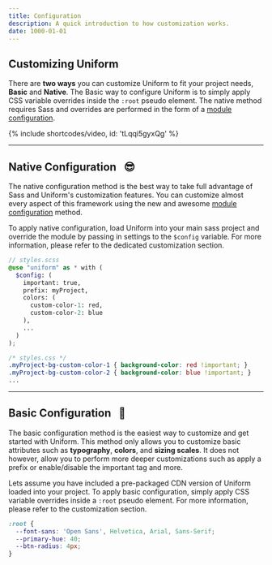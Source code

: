 ```yaml
---
title: Configuration
description: A quick introduction to how customization works.
date: 1000-01-01
---
```



## Customizing Uniform

There are **two ways** you can customize Uniform to fit your project needs, **Basic** and **Native**. The Basic way to configure Uniform is to simply apply CSS variable overrides inside the `:root` pseudo element. The native method requires Sass and overrides are performed in the form of a <a class="hover.underline" href="https://sass-lang.com/documentation/at-rules/use#configuration">module configuration</a>.


{% include shortcodes/video, id: 'tLqqi5gyxQg' %}


---

## Native Configuration &nbsp; 😎

The native configuration method is the best way to take full advantage of Sass and Uniform's customization features. You can customize almost every aspect of this framework using the new and awesome <a class="hover.underline" href="https://sass-lang.com/documentation/at-rules/use#configuration">module configuration</a> method.

To apply native configuration, load Uniform into your main sass project and override the module by passing in settings to the `$config` variable. For more information, please refer to the dedicated customization section.

```scss
// styles.scss
@use "uniform" as * with (
  $config: (
    important: true,
    prefix: myProject,
    colors: (
      custom-color-1: red,
      custom-color-2: blue
    ),
    ...
  )
);
```

```css
/* styles.css */
.myProject-bg-custom-color-1 { background-color: red !important; }
.myProject-bg-custom-color-2 { background-color: blue !important; }
...
```

---

## Basic Configuration &nbsp; 🍼

The basic configuration method is the easiest way to customize and get started with Uniform. This method only allows you to customize basic attributes such as **typography**, **colors**, and **sizing scales**. It does not however, allow you to perform more deeper customizations such as apply a prefix or enable/disable the important tag and more. 

Lets assume you have included a pre-packaged CDN version of Uniform loaded into your project. To apply basic configuration, simply apply CSS variable overrides inside a `:root` pseudo element. For more information, please refer to the customization section.

```css
:root {
  --font-sans: 'Open Sans', Helvetica, Arial, Sans-Serif;
  --primary-hue: 40;
  --btn-radius: 4px;
}
```
